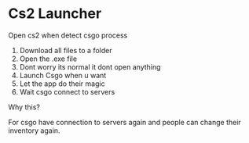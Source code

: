 # Cs2 Launcher
 Open cs2 when detect csgo process

1. Download all files to a folder
2. Open the .exe file
3. Dont worry its normal it dont open anything
4. Launch Csgo when u want
5. Let the app do their magic
6. Wait csgo connect to servers

Why this?

For csgo have connection to servers again and people can change their inventory again.
